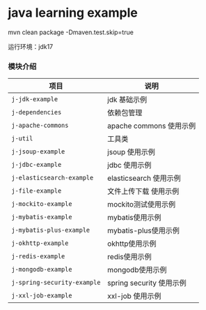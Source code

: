 # java learning example
mvn clean package -Dmaven.test.skip=true

运行环境：jdk17 

### 模块介绍

| 项目                        | 说明                    |
|---------------------------| ----------------------- |
| `j-jdk-example`           | jdk 基础示例            |
| `j-dependencies`          | 依赖包管理              |
| `j-apache-commons`        | apache commons 使用示例 |
| `j-util`                  | 工具类                  |
| `j-jsoup-example`         | jsoup 使用示例 |
| `j-jdbc-example`          | jdbc 使用示例           |
| `j-elasticsearch-example` | elasticsearch 使用示例 |
| `j-file-example`          | 文件上传下载 使用示例 |
| `j-mockito-example`       | mockito测试使用示例 |
| `j-mybatis-example`       | mybatis使用示例    |
| `j-mybatis-plus-example`  | mybatis-plus使用示例 |
| `j-okhttp-example`        | okhttp使用示例     |
| `j-redis-example`         | redis使用示例      |
| `j-mongodb-example`       | mongodb使用示例      |
| `j-spring-security-example`                  | spring security 使用示例 |
| `j-xxl-job-example` | xxl-job 使用示例 |